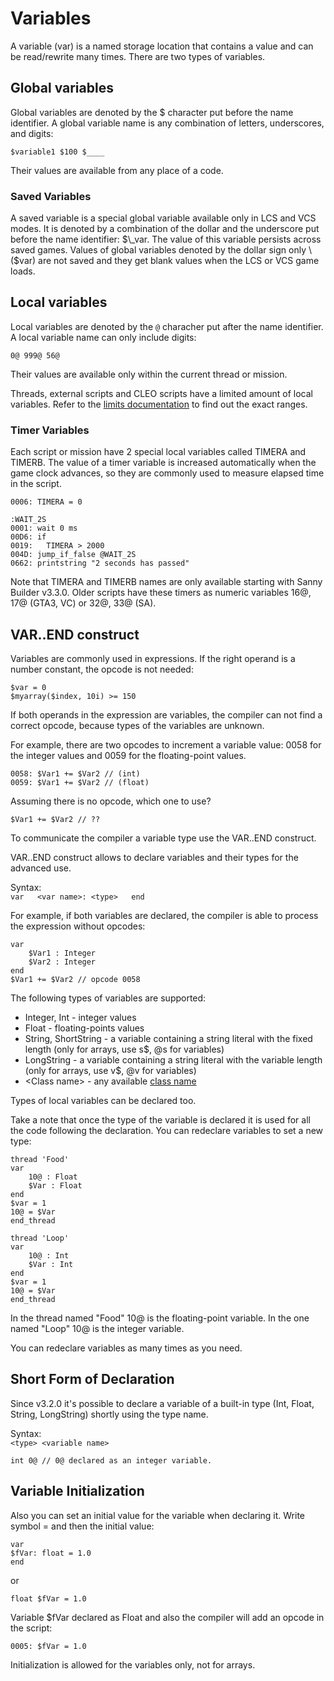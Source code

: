 # Variables

A variable \(var\) is a named storage location that contains a value and can be read/rewrite many times. There are two types of variables.

## Global variables

Global variables are denoted by the $ character put before the name identifier. A global variable name is any combination of letters, underscores, and digits:

`$variable1 $100 $____`

Their values are available from any place of a code.

### **Saved Variables**

A saved variable is a special global variable available only in LCS and VCS modes. It is denoted by a combination of the dollar and the underscore put before the name identifier: $\_var. The value of this variable persists across saved games. Values of global variables denoted by the dollar sign only \($var\) are not saved and they get blank values when the LCS or VCS game loads.

## Local variables

Local variables are denoted by the `@` characher put after the name identifier. A local variable name can only include digits:

`0@ 999@ 56@`

Their values are available only within the current thread or mission.

Threads, external scripts and CLEO scripts have a limited amount of local variables. Refer to the [limits documentation](../scm-documentation/gta-limits.md) to find out the exact ranges.

### **Timer Variables**

Each script or mission have 2 special local variables called TIMERA and TIMERB. The value of a timer variable is increased automatically when the game clock advances, so they are commonly used to measure elapsed time in the script.

```text
0006: TIMERA = 0

:WAIT_2S
0001: wait 0 ms
00D6: if
0019:   TIMERA > 2000
004D: jump_if_false @WAIT_2S
0662: printstring "2 seconds has passed"
```

Note that TIMERA and TIMERB names are only available starting with Sanny Builder v3.3.0. Older scripts have these timers as numeric variables 16@, 17@ \(GTA3, VC\) or 32@, 33@ \(SA\).

## VAR..END construct

Variables are commonly used in expressions. If the right operand is a number constant, the opcode is not needed:

```text
$var = 0
$myarray($index, 10i) >= 150
```

If both operands in the expression are variables, the compiler can not find a correct opcode, because types of the variables are unknown.

For example, there are two opcodes to increment a variable value: 0058 for the integer values and 0059 for the floating-point values.

```text
0058: $Var1 += $Var2 // (int)
0059: $Var1 += $Var2 // (float)
```

Assuming there is no opcode, which one to use?

```text
$Var1 += $Var2 // ??
```

To communicate the compiler a variable type use the VAR..END construct.

VAR..END construct allows to declare variables and their types for the advanced use.

Syntax:  
`var  
<var name>: <type>  
end`

For example, if both variables are declared, the compiler is able to process the expression without opcodes:

```text
var
    $Var1 : Integer
    $Var2 : Integer
end
$Var1 += $Var2 // opcode 0058
```

The following types of variables are supported:

* Integer, Int - integer values
* Float - floating-points values
* String, ShortString - a variable containing a string literal with the fixed length \(only for arrays, use s$, @s for variables\)
* LongString - a variable containing a string literal with the variable length \(only for arrays, use v$, @v for variables\)
* &lt;Class name&gt; - any available [class name](classes.md)

Types of local variables can be declared too.

Take a note that once the type of the variable is declared it is used for all the code following the declaration. You can redeclare variables to set a new type:

```text
thread 'Food'
var
    10@ : Float
    $Var : Float
end
$var = 1
10@ = $Var
end_thread

thread 'Loop'
var
    10@ : Int
    $Var : Int
end
$var = 1
10@ = $Var
end_thread
```

In the thread named "Food" 10@ is the floating-point variable. In the one named "Loop" 10@ is the integer variable.

You can redeclare variables as many times as you need.

## Short Form of Declaration

Since v3.2.0 it's possible to declare a variable of a built-in type \(Int, Float, String, LongString\) shortly using the type name.

Syntax:  
`<type> <variable name>`

```text
int 0@ // 0@ declared as an integer variable.
```

## Variable Initialization

Also you can set an initial value for the variable when declaring it. Write symbol = and then the initial value:

```text
var
$fVar: float = 1.0
end
```

or

```text
float $fVar = 1.0
```

Variable $fVar declared as Float and also the compiler will add an opcode in the script:

```text
0005: $fVar = 1.0
```

Initialization is allowed for the variables only, not for arrays.

